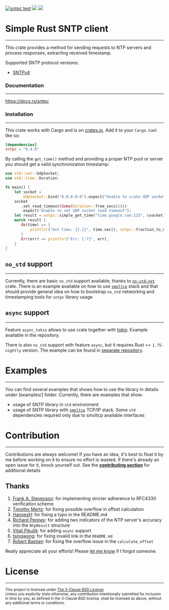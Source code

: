 [![sntpc test](https://github.com/vpetrigo/sntpc/actions/workflows/ci.yml/badge.svg)](https://github.com/vpetrigo/sntpc/actions/workflows/ci.yml)
[![](https://img.shields.io/crates/v/sntpc)](https://crates.io/crates/sntpc)
[![](https://img.shields.io/crates/l/sntpc)](https://github.com/vpetrigo/sntpc/blob/master/LICENSE.md)

# Simple Rust SNTP client

-------------------------

This crate provides a method for sending requests to NTP servers and process responses,
extracting received timestamp.

Supported SNTP protocol versions:
- [SNTPv4](https://datatracker.ietf.org/doc/html/rfc4330)

### Documentation

-----------------

https://docs.rs/sntpc

### Installation

----------------

This crate works with Cargo and is on
[crates.io](https://crates.io/crates/sntpc). Add it to your `Cargo.toml`
like so:

```toml
[dependencies]
sntpc = "0.4.0"
```

By calling the `get_time()` method and providing a proper NTP pool or server you
should get a valid synchronization timestamp:

```rust
use std::net::UdpSocket;
use std::time::Duration;

fn main() {
    let socket =
        UdpSocket::bind("0.0.0.0:0").expect("Unable to crate UDP socket");
    socket
       .set_read_timeout(Some(Duration::from_secs(2)))
       .expect("Unable to set UDP socket read timeout");
    let result = sntpc::simple_get_time("time.google.com:123", &socket);
    match result {
       Ok(time) => {
           println!("Got time: {}.{}", time.sec(), sntpc::fraction_to_milliseconds(time.sec_fraction()));
       }
       Err(err) => println!("Err: {:?}", err),
    }
}
```

## `no_std` support

-------------------

Currently, there are basic `no_std` support available, thanks to [`no-std-net`](https://crates.io/crates/no-std-net)
crate. There is an example available on how to use [`smoltcp`][smoltcp] stack and that should provide
general idea on how to bootstrap `no_std` networking and timestamping tools for `sntpc` library usage

## `async` support

-------------------

Feature `async_tokio` allows to use crate together with [tokio](https://docs.rs/tokio/latest/tokio/).
Example available in the repository.

There is also `no_std` support with feature `async`, but it requires Rust >= `1.75-nightly` version.
The example can be found in [separate repository](https://github.com/vpikulik/sntpc_embassy).

# Examples

----------

You can find several examples that shows how to use the library in details under [examples/] folder.
Currently, there are examples that show:
- usage of SNTP library in `std` environment
- usage of SNTP library with [`smoltcp`][smoltcp] TCP/IP stack. Some `std` dependencies
required only due to smoltcp available interfaces

[smoltcp]: https://github.com/smoltcp-rs/smoltcp

# Contribution

--------------

Contributions are always welcome! If you have an idea, it's best to float it by me before working on it to ensure no
effort is wasted. If there's already an open issue for it, knock yourself out. See the
[**contributing section**](../CONTRIBUTING.md) for additional details

## Thanks

1. [Frank A. Stevenson](https://github.com/snakehand): for implementing stricter adherence to RFC4330 verification scheme
2. [Timothy Mertz](https://github.com/mertzt89): for fixing possible overflow in offset calculation
3. [HannesH](https://github.com/HannesGitH): for fixing a typo in the README.md
4. [Richard Penney](https://github.com/rwpenney): for adding two indicators of the NTP server's accuracy into the `NtpResult` structure 
5. [Vitali Pikulik](https://github.com/vpikulik): for adding `async` support
6. [tsingwong](https://github.com/tsingwong): for fixing invalid link in the `README.md`
7. [Robert Bastian](https://github.com/robertbastian): for fixing the overflow issue in the `calculate_offset`

Really appreciate all your efforts! Please [let me know](mailto:vladimir.petrigo@gmail.com) if I forgot someone.

# License

---------

<sup>
This project is licensed under <a href="LICENSE.md">The 3-Clause BSD License</a>
</sup>

<br/>

<sup>
Unless you explicitly state otherwise, any contribution intentionally submitted for inclusion in time by you, as
defined in the 3-Clause BSD license, shall be licensed as above, without any additional terms or
conditions.
</sup>
